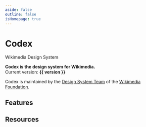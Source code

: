 ```yaml
---
aside: false
outline: false
isHomepage: true
---
```

<script setup>
import { CdxIcon, CdxButton, CdxCard } from '@wikimedia/codex';
import { cdxIconLogoWikimedia, cdxIconPalette, cdxIconPuzzle, cdxIconHeart, cdxIconFunction } from '@wikimedia/codex-icons';
import { version } from '../../codex/package.json';
import CdxDocsVersionBanner from '../src/components/version-banner/VersionBanner.vue';
</script>

<div class="cdx-docs-home">

<div class="cdx-docs-home__hero">
	<cdx-icon class="cdx-docs-home__hero__icon" :icon="cdxIconLogoWikimedia" />
	<h1 class="cdx-docs-home__hero__title">Codex</h1>
	<p class="cdx-docs-home__hero__tagline">Wikimedia Design System</p>
</div>

<cdx-docs-version-banner />

**Codex is the design system for Wikimedia.**<br>
Current version: **{{ version }}**

Codex is maintained by the [Design System Team](https://www.mediawiki.org/wiki/Design_System_Team)
of the [Wikimedia Foundation](https://wikimediafoundation.org/).

<div class="cdx-docs-home__resources">
	<cdx-card url="./using-codex/about.html">
		<template #title>Using Codex</template>
		<template #description>Learn how to use Codex to design and build user interfaces</template>
	</cdx-card>
	<cdx-card url="./contributing/overview.html">
		<template #title>Contributing guidelines</template>
		<template #description>Learn about how we work on Codex and how you can help</template>
	</cdx-card>
</div>

## Features

<div class="cdx-docs-home__features">
	<cdx-card url="./design-tokens/overview.html" :icon="cdxIconPalette">
		<template #title>Design tokens</template>
		<template #description>Write styles consistent with the Codex Design Style Guide for Wikimedia</template>
	</cdx-card>
	<cdx-card url="./components/overview.html" :icon="cdxIconPuzzle">
		<template #title>Components</template>
		<template #description>Build usable, accessible, translatable applications</template>
	</cdx-card>
	<cdx-card url="./icons/overview.html" :icon="cdxIconHeart">
		<template #title>Icons</template>
		<template #description>Access a collection of icons with language and directionality variants</template>
	</cdx-card>
	<cdx-card url="./composables/overview.html" :icon="cdxIconFunction">
		<template #title>Composables</template>
		<template #description>Re-use logic and apply common patterns from the Codex codebase</template>
	</cdx-card>
</div>

## Resources

<div class="cdx-docs-home__resources">
	<cdx-card url="https://www.figma.com/file/KoDuJMadWBXtsOtzGS4134/%E2%9D%96-Codex-components?node-id=1891%3A4420">
		<template #title>Figma kit</template>
		<template #description>View the Figma design specifications</template>
	</cdx-card>
	<cdx-card url="https://www.mediawiki.org/wiki/Codex">
		<template #title>Using Codex in MediaWiki</template>
		<template #description>Learn about using Codex within the MediaWiki platform</template>
	</cdx-card>
	<cdx-card url="https://gerrit.wikimedia.org/r/admin/repos/design/codex">
		<template #title>View code on Gerrit</template>
		<template #description>The canonical Codex codebase</template>
	</cdx-card>
	<cdx-card url="https://github.com/wikimedia/design-codex">
		<template #title>View code on GitHub</template>
		<template #description>A mirror of the Gerrit codebase on GitHub</template>
	</cdx-card>
</div>

</div>

<style lang="less">
@import ( reference ) '@wikimedia/codex-design-tokens/theme-wikimedia-ui.less';

@font-size-cdx-docs-title: 5em;

/* stylelint-disable selector-class-pattern */
.cdx-docs-home {
	.cdx-card {
		color: @color-base;

		&:hover {
			color: @color-base;
			text-decoration: @text-decoration-none;
		}
	}

	&__hero {
		// TODO: This is semantically incorrect, there needs to be a static token.
		background-color: @background-color-progressive;
		color: @color-inverted;
		// Equals 100% + ( 2 * negative margin per side ).
		width: calc( @size-full + ( @spacing-200 * 2 ) );
		margin-right: -@spacing-200;
		margin-bottom: @spacing-200;
		margin-left: -@spacing-200;
		padding: @spacing-200;

		&__icon {
			color: @color-inverted;
			// 5em equivalent to match the title.
			/* stylelint-disable scale-unlimited/declaration-strict-value */
			min-width: 80px;
			min-height: 80px;
			width: 5em;
			height: 5em;
			/* stylelint-enable scale-unlimited/declaration-strict-value */
			margin-bottom: @spacing-400;
		}

		// Need to put `.vp-doc` here to override the default VitePress heading styles.
		.vp-doc &__title {
			color: @color-inverted;
			font-family: @font-family-base;
			font-size: @font-size-cdx-docs-title;
			font-weight: @font-weight-bold;
			line-height: initial;
		}

		.vp-doc &__tagline {
			margin: 0 0 0 @spacing-50;
			font-family: @font-family-base;
			font-size: @font-size-xx-large;
		}
	}

	&__features {
		display: flex;
		flex-direction: column;
		row-gap: @spacing-50;
	}

	&__resources {
		display: flex;
		flex-wrap: wrap;
		gap: @spacing-50;
		margin-top: @spacing-200;

		/* stylelint-disable-next-line no-descending-specificity */
		.cdx-card {
			width: calc( @size-half - @spacing-25 );

			&:hover {
				text-decoration: @text-decoration-none;
			}
		}
	}
}
/* stylelint-enable selector-class-pattern */
</style>
